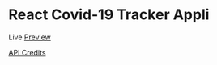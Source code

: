 # React Covid-19 Tracker Appli

Live [Preview](https://covid19-tracker-mr62.web.app/)

[API Credits](https://covid19.mathdro.id/api/)

